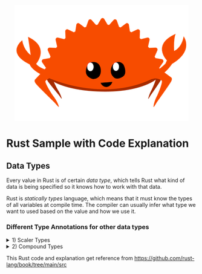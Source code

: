 <div align="center">
  <img src="./img/rustacean-flat-happy.png" alt="Rust Logo" >
</div>

# Rust Sample with Code Explanation
## Data Types
Every value in Rust is of certain *data type*, which tells Rust what kind of data is being specified so it knows how to work with that data.

Rust is *statically types* language, which means that it must know the types of all variables at compile time. The compiler can usually infer what type we want to used based on the value and how we use it.

### Different Type Annotations for other data types
<details>
  <summary>1) Scaler Types </summary>
  <br>
  **Integer Types**
  * Floating-Point Types
  * Numeric Operations
  * The Boolean Type
  * The Character Type
</details>

<details>
  <summary>2) Compound Types </summary>
  <br>
 * The Tuple Type
  * The Array Type
</details>
     
This Rust code and explanation get reference from https://github.com/rust-lang/book/tree/main/src

